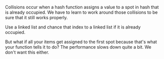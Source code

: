 Collisions occur when a hash function assigns a value to a spot in hash that is already occupied. We have to learn to work around those collisions to be sure that it still works properly. 

Use a linked list and chance that index to a linked list if it is already occupied. 

But what if all your items get assigned to the first spot because that's what your function tells it to do? The performance slows down quite a bit. We don't want this either. 

